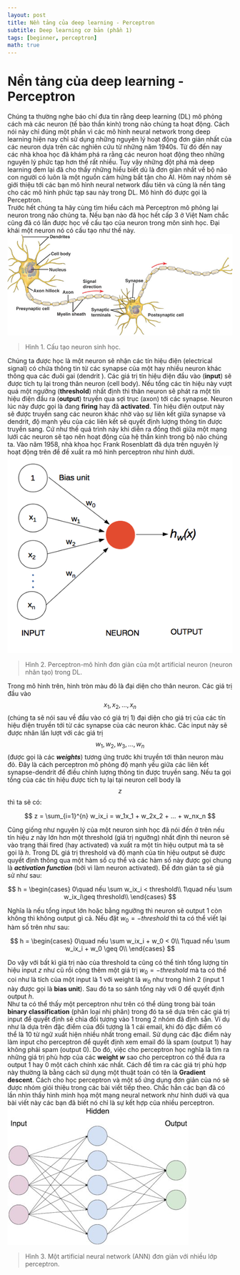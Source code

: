 ```yaml
---
layout: post
title: Nền tảng của deep learning - Perceptron
subtitle: Deep learning cơ bản (phần 1)
tags: [beginner, perceptron]
math: true
---
```

# Nền tảng của deep learning - Perceptron
Chúng ta thường nghe báo chí đưa tin rằng deep learning (DL) mô phỏng cách mà các neuron (tế bào thần kinh) trong não chúng ta hoạt động. Cách nói này chỉ đúng một phần vì các mô hình neural network trong deep learning hiện nay chỉ sử dụng những nguyên lý hoạt động đơn giản nhất của các neuron dựa trên các nghiên cứu từ những năm 1940s. Từ đó đến nay các nhà khoa học đã khám phá ra rằng các neuron hoạt động theo những nguyên lý phức tạp hơn thế rất nhiều. Tuy vậy những đột phá mà deep learning đem lại đã cho thấy những hiểu biết dù là đơn giản nhất về bộ não con người có luôn là một nguồn cảm hứng bất tận cho AI. Hôm nay nhóm sẽ giới thiệu tới các bạn mô hình neural network đầu tiên và cũng là nền tảng cho các mô hình phức tạp sau này trong DL. Mô hình đó được gọi là Perceptron.
<br/>Trước hết chúng ta hãy cùng tìm hiểu cách mà Perceptron mô phỏng lại neuron trong não chúng ta. Nếu bạn nào đã học hết cấp 3 ở Việt Nam chắc cũng đã có lần được học về cấu tạo của neuron trong môn sinh học. Đại khái một neuron nó có cấu tạo như thế này. 
![neuron](/img/20180611/bio-neuron.jpg)<br/>
> Hình 1. Cấu tạo neuron sinh học.
> 

Chúng ta được học là một neuron sẽ nhận các tín hiệu điện (electrical signal) có chứa thông tin từ các synapse của một hay nhiều neuron khác thông qua các đuôi gai (dendrit ). Các giá trị tín hiệu điện đầu vào (__input__) sẽ được tích tụ lại trong thân neuron (cell body). Nếu tổng các tín hiệu này vượt quá một ngưỡng (__threshold__) nhất định thì thân neuron sẽ phát ra một tín hiệu điện đầu ra (__output__) truyền qua sợi trục (axon) tới các synapse. Neuron lúc này được gọi là đang __firing__ hay đã __activated__. Tín hiệu điện output này sẽ được truyền sang các neuron khác nhờ vào sự liên kết giữa synapse và dendrit, độ mạnh yếu của các liên kết sẽ quyết định lượng thông tin được truyền sang. Cứ như thế quá trình này khi diễn ra đồng thời giữa một mạng lưới các neuron sẽ tạo nên hoạt động của hệ thần kinh trong bộ não chúng ta. Vào năm 1958, nhà khoa học Frank Rosenblatt đã dựa trên nguyên lý hoạt động trên để đề xuất ra mô hình perceptron như hình dưới.
![perceptron](/img/20180611/perceptron.png)<br/>
> Hình 2. Perceptron-mô hình đơn giản của một artificial neuron (neuron nhân tạo) trong DL.
> 

Trong mô hình trên, hình tròn màu đỏ là đại diện cho thân neuron. Các giá trị đầu vào $$x_1, x_2, ..., x_n$$ (chúng ta sẽ nói sau về đầu vào có giá trị 1) đại diện cho giá trị của các tín hiệu điện truyền tới từ các synapse của các neuron khác. Các input này sẽ được nhân lần lượt với các giá trị $$w_1, w_2, w_3, ..., w_n$$ (được gọi là các *__weights__*) tương ứng trước khi truyền tới thân neuron màu đỏ. Đây là cách perceptron mô phỏng độ mạnh yếu giữa các liên kết synapse-dendrit để điều chỉnh lượng thông tin được truyền sang. Nếu ta gọi tổng của các tín hiệu được tích tụ lại tại neuron cell body là $$z$$ thì ta sẽ có:
>   
$$
z = \sum_{i=1}^{n} w_ix_i = w_1x_1 + w_2x_2 + ... + w_nx_n
$$

Cũng giống như nguyên lý của một neuron sinh học đã nói đến ở trên nếu tín hiệu $z$ này lớn hơn một threshold (giá trị ngưỡng) nhất định thì neuron sẽ vào trạng thái fired (hay activated) và xuất ra một tín hiệu output mà ta sẽ gọi là $h$. Trong DL giá trị threshold và độ mạnh của tín hiệu output sẽ được quyết định thông qua một hàm số cụ thể và các hàm số này được gọi chung là *__activation function__* (bởi vì làm neuron activated). Để đơn giản ta sẽ giả sử như sau:
 >   
$$ h =
\begin{cases}
0\quad nếu \sum w_ix_i < threshold\\
1\quad nếu \sum w_ix_i\geq threshold\\
\end{cases}
$$
    
Nghĩa là nếu tổng input lớn hoặc bằng ngưỡng thì neuron sẽ output 1 còn không thì không output gì cả. Nếu đặt $w_0=-threshold$ thì ta có thể viết lại hàm số trên như sau:
>
$$
h =
\begin{cases}
0\quad nếu \sum w_ix_i + w_0 < 0\\
1\quad nếu \sum w_ix_i + w_0 \geq 0\\
\end{cases}
$$

Do vậy với bất kì giá trị nào của threshold ta cũng có thể tính tổng lượng tín hiệu input $z$ như cũ rồi cộng thêm một giá trị $w_0=-threshold$ mà ta có thể coi như là tích của một input là 1 với weight là $w_0$ như trong hình 2 (input 1 này được gọi là __bias unit__). Sau đó ta so sánh tổng này với 0 để quyết định output $h$.
<br/>Như ta có thể thấy một perceptron như trên có thể dùng trong bài toán __binary classification__ (phân loại nhị phân) trong đó ta sẽ dựa trên các giá trị input để quyết định sẽ chia đối tượng vào 1 trong 2 nhóm đã định sẵn. Ví dụ như là dựa trên đặc điểm của đối tượng là 1 cái email, khi đó đặc điểm có thể là 10 từ ngữ xuất hiện nhiều nhất trong email. Sử dụng các đặc điểm này làm input cho perceptron để quyết định xem email đó là spam (output 1) hay không phải spam (output 0). Do đó, việc cho perceptron học nghĩa là tìm ra những giá trị phù hợp của các __weight $w$__ sao cho perceptron có thể đưa ra output 1 hay 0 một cách chính xác nhất. Cách để tìm ra các giá trị phù hợp này thường là bằng cách sử dụng một thuật toán có tên là __Gradient descent__. Cách cho học perceptron và một số ứng dụng đơn giản của nó sẽ được nhóm giói thiệu trong các bài viết tiếp theo. Chắc hẳn các bạn đã có lần nhìn thấy hình minh họa một mạng neural network như hình dưới và qua bài viết này các bạn đã biết nó chỉ là sự kết hợp của nhiều perceptron.   
![NN](/img/20180611/ANN.jpg)
> Hình 3. Một artificial neural network (ANN) đơn giản với nhiều lớp perceptron. 
> 
 
